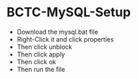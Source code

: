 # BCTC-MySQL-Setup
* Download the mysql.bat file
* Right-Click it and click properties
* Then click unblock
* Then click apply
* Then click ok
* Then run the file
